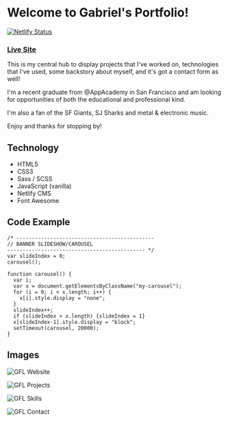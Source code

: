 # Welcome to Gabriel's Portfolio!

[![Netlify Status](https://api.netlify.com/api/v1/badges/54a255a5-f40f-4ea0-a2e3-7f49d02e21d6/deploy-status)](https://app.netlify.com/sites/gfl-one/deploys) 

### [Live Site](https://gflujan.com)

This is my central hub to display projects that I've worked on, technologies that I've used, some backstory about myself, and it's got a contact form as well!

I'm a recent graduate from @AppAcademy in San Francisco and am looking for opportunities of both the educational and professional kind.

I'm also a fan of the SF Giants, SJ Sharks and metal & electronic music.

Enjoy and thanks for stopping by!

## Technology 

* HTML5 
* CSS3 
* Sass / SCSS 
* JavaScript (vanilla) 
* Netlify CMS 
* Font Awesome 

## Code Example 

```
/* ---------------------------------------------
// BANNER SLIDESHOW/CAROUSEL
--------------------------------------------- */
var slideIndex = 0;
carousel();

function carousel() {
  var i;
  var x = document.getElementsByClassName("my-carousel");
  for (i = 0; i < x.length; i++) {
    x[i].style.display = "none";
  }
  slideIndex++;
  if (slideIndex > x.length) {slideIndex = 1}
  x[slideIndex-1].style.display = "block";
  setTimeout(carousel, 20000);
}
```

## Images

![GFL Website](https://github.com/gflujan/gfl-portfolio/blob/master/images/readme/gfl-rd01.png)

![GFL Projects](https://github.com/gflujan/gfl-portfolio/blob/master/images/readme/gfl-rd02.png)

![GFL Skills](https://github.com/gflujan/gfl-portfolio/blob/master/images/readme/gfl-rd03.png)

![GFL Contact](https://github.com/gflujan/gfl-portfolio/blob/master/images/readme/gfl-rd04.png)
